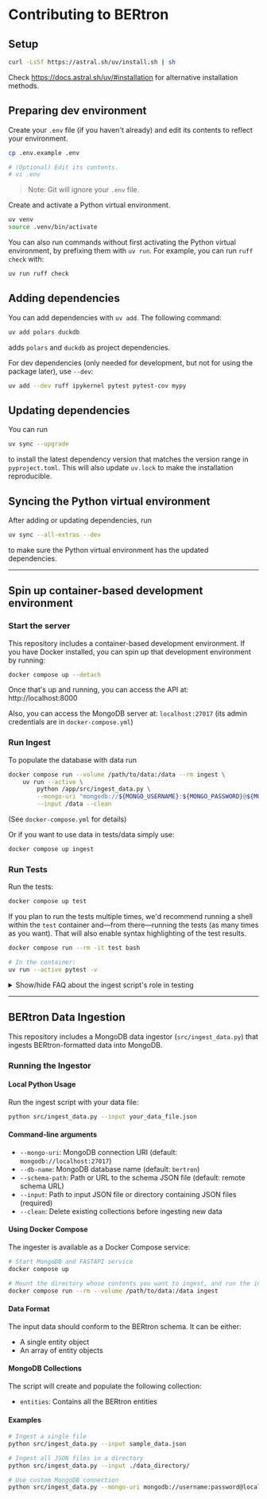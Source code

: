 # Contributing to BERtron

## Setup

```bash
curl -LsSf https://astral.sh/uv/install.sh | sh
```

Check https://docs.astral.sh/uv/#installation for alternative installation methods.

## Preparing dev environment

Create your `.env` file (if you haven't already) and edit its contents to reflect
your environment.

```sh
cp .env.example .env

# (Optional) Edit its contents.
# vi .env
```
> Note: Git will ignore your `.env` file.

Create and activate a Python virtual environment.

```sh
uv venv
source .venv/bin/activate
```

You can also run commands without first activating the Python virtual environment, by prefixing them with `uv run`. For example, you can run `ruff check` with:
```sh
uv run ruff check
```

## Adding dependencies

You can add dependencies with `uv add`. The following command:
```sh
uv add polars duckdb
```
adds `polars` and `duckdb` as project dependencies.

For dev dependencies (only needed for development, but not for using the package later),
use `--dev`:
```sh
uv add --dev ruff ipykernel pytest pytest-cov mypy
```

## Updating dependencies

You can run
```sh
uv sync --upgrade
```
to install the latest dependency version that matches the version range in `pyproject.toml`.
This will also update `uv.lock` to make the installation reproducible.

## Syncing the Python virtual environment

After adding or updating dependencies, run
```sh
uv sync --all-extras --dev
```
to make sure the Python virtual environment has the updated dependencies.

---

## Spin up container-based development environment

### Start the server
This repository includes a container-based development environment. If you have Docker installed, you can spin up that development environment by running:

```sh
docker compose up --detach
```

Once that's up and running, you can access the API at: http://localhost:8000

Also, you can access the MongoDB server at: `localhost:27017` (its admin credentials are in `docker-compose.yml`)

### Run Ingest
To populate the database with data run
```sh
docker compose run --volume /path/to/data:/data --rm ingest \
    uv run --active \
        python /app/src/ingest_data.py \
        --mongo-uri "mongodb://${MONGO_USERNAME}:${MONGO_PASSWORD}@${MONGO_HOST}:${MONGO_PORT}" \
        --input /data --clean
```
(See `docker-compose.yml` for details)

Or if you want to use data in tests/data simply use:
```sh
docker compose up ingest
```

### Run Tests

Run the tests:

```sh
docker compose up test
```

If you plan to run the tests multiple times, we'd recommend running a shell within the `test` container and—from there—running the tests (as many times as you want). That will also enable syntax highlighting of the test results.

```sh
docker compose run --rm -it test bash

# In the container:
uv run --active pytest -v
```

<details>
<summary>Show/hide FAQ about the ingest script's role in testing</summary>

Note: The test suite includes a fixture, named `seeded_db`, that will invoke the ingest script automatically before each test that specifies that fixture as a dependency.

```py
def test_foo(seeded_db):
    # The ingest script will be invoked automatically before this test runs.
    pass

def test_foo()
    # The ingest script will _not_ be invoked automatically before this test runs.
    pass
```

</details>

---

## BERtron Data Ingestion

This repository includes a MongoDB data ingestor (`src/ingest_data.py`) that ingests BERtron-formatted data into MongoDB.

### Running the Ingestor

#### Local Python Usage

Run the ingest script with your data file:

```bash
python src/ingest_data.py --input your_data_file.json
```

#### Command-line arguments

- `--mongo-uri`: MongoDB connection URI (default: `mongodb://localhost:27017`)
- `--db-name`: MongoDB database name (default: `bertron`)
- `--schema-path`: Path or URL to the schema JSON file (default: remote schema URL)
- `--input`: Path to input JSON file or directory containing JSON files (required)
- `--clean`: Delete existing collections before ingesting new data

#### Using Docker Compose

The ingester is available as a Docker Compose service:

```bash
# Start MongoDB and FASTAPI service
docker compose up 

# Mount the directory whose contents you want to ingest, and run the ingester
docker compose run --rm --volume /path/to/data:/data ingest 
```

#### Data Format

The input data should conform to the BERtron schema. It can be either:

- A single entity object
- An array of entity objects

#### MongoDB Collections

The script will create and populate the following collection:

- `entities`: Contains all the BERtron entities

#### Examples

```bash
# Ingest a single file
python src/ingest_data.py --input sample_data.json

# Ingest all JSON files in a directory
python src/ingest_data.py --input ./data_directory/

# Use custom MongoDB connection
python src/ingest_data.py --mongo-uri mongodb://username:password@localhost:27017 --db-name bertron_dev --input sample_data.json
```
